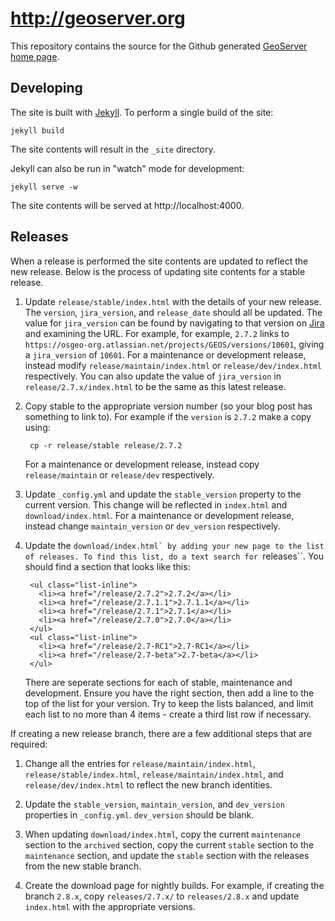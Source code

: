 # http://geoserver.org

This repository contains the source for the Github generated [GeoServer home page](http://geoserver.org/). 

## Developing 

The site is built with [Jekyll](https://github.com/jekyll/jekyll). To perform a single build of the site:

    jekyll build

The site contents will result in the ``_site`` directory.

Jekyll can also be run in "watch" mode for development:

    jekyll serve -w

The site contents will be served at http://localhost:4000. 

## Releases

When a release is performed the site contents are updated to reflect the new release. Below is the 
process of updating site contents for a stable release.

1. Update ``release/stable/index.html`` with the details of your new release. The ``version``, ``jira_version``, and ``release_date`` should all be updated. The value for ``jira_version`` can be found by navigating to that version on [Jira](https://osgeo-org.atlassian.net/projects/GEOS?selectedItem=com.atlassian.jira.jira-projects-plugin:release-page) and examining the URL. For example, for example, ``2.7.2`` links to ``https://osgeo-org.atlassian.net/projects/GEOS/versions/10601``, giving a ``jira_version`` of ``10601``. For a maintenance or development release, instead modify ``release/maintain/index.html`` or ``release/dev/index.html`` respectively. You can also update the value of ``jira_version`` in ``release/2.7.x/index.html`` to be the same as this latest release.

2. Copy stable to the appropriate version number (so your blog post has something to link to). For example if the ``version`` is ``2.7.2`` make a copy using:

        cp -r release/stable release/2.7.2

   For a maintenance or development release, instead copy ``release/maintain`` or ``release/dev`` respectively.

4. Update ``_config.yml`` and update the ``stable_version`` property to the current version. This change will be reflected in ``index.html`` and ``download/index.html``. For a maintenance or development release, instead change ``maintain_version`` or ``dev_version`` respectively.

5. Update the ``download/index.html` by adding your new page to the list of releases. To find this list, do a text search for ``releases``. You should find a section that looks like this:

        <ul class="list-inline">
          <li><a href="/release/2.7.2">2.7.2</a></li>
          <li><a href="/release/2.7.1.1">2.7.1.1</a></li>
          <li><a href="/release/2.7.1">2.7.1</a></li>
          <li><a href="/release/2.7.0">2.7.0</a></li>
        </ul>
        <ul class="list-inline">
          <li><a href="/release/2.7-RC1">2.7-RC1</a></li>
          <li><a href="/release/2.7-beta">2.7-beta</a></li>
        </ul>

   There are seperate sections for each of stable, maintenance and development. Ensure you have the right section, then add a line to the top of the list for your version. Try to keep the lists balanced, and limit each list to no more than 4 items - create a third list row if necessary.

If creating a new release branch, there are a few additional steps that are required:

1. Change all the entries for ``release/maintain/index.html``, ``release/stable/index.html``, ``release/maintain/index.html``, and ``release/dev/index.html`` to reflect the new branch identities.

2. Update  the ``stable_version``, ``maintain_version``, and ``dev_version`` properties in ``_config.yml``. ``dev_version`` should be blank.

3. When updating ``download/index.html``, copy the current ``maintenance`` section to the ``archived`` section, copy the current ``stable`` section to the ``maintenance`` section, and update the ``stable`` section with the releases from the new stable branch.

4. Create the download page for nightly builds. For example, if creating the branch ``2.8.x``, copy ``releases/2.7.x/`` to ``releases/2.8.x`` and update ``index.html`` with the appropriate versions.
